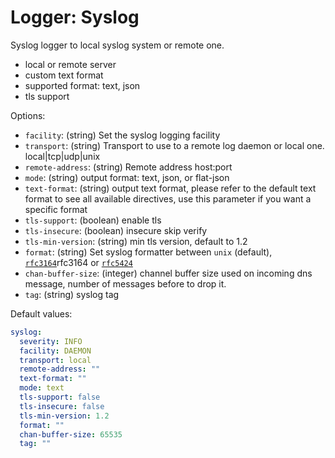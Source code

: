 
# Logger: Syslog

Syslog logger to local syslog system or remote one.

* local or remote server
* custom text format
* supported format: text, json
* tls support

Options:

* `facility`: (string) Set the syslog logging facility
* `transport`: (string) Transport to use to a remote log daemon or local one. local|tcp|udp|unix
* `remote-address`: (string) Remote address host:port
* `mode`: (string) output format: text, json, or flat-json
* `text-format`: (string) output text format, please refer to the default text format to see all available directives, use this parameter if you want a specific format
* `tls-support`: (boolean) enable tls
* `tls-insecure`: (boolean) insecure skip verify
* `tls-min-version`: (string) min tls version, default to 1.2
* `format`: (string) Set syslog formatter between `unix` (default), [`rfc3164`](https://www.rfc-editor.org/rfc/)rfc3164 or [`rfc5424`](https://www.rfc-editor.org/rfc/rfc5424)
* `chan-buffer-size`: (integer) channel buffer size used on incoming dns message, number of messages before to drop it.
* `tag`: (string) syslog tag

Default values:

```yaml
syslog:
  severity: INFO
  facility: DAEMON
  transport: local
  remote-address: ""
  text-format: ""
  mode: text
  tls-support: false
  tls-insecure: false
  tls-min-version: 1.2
  format: ""
  chan-buffer-size: 65535
  tag: ""
```
